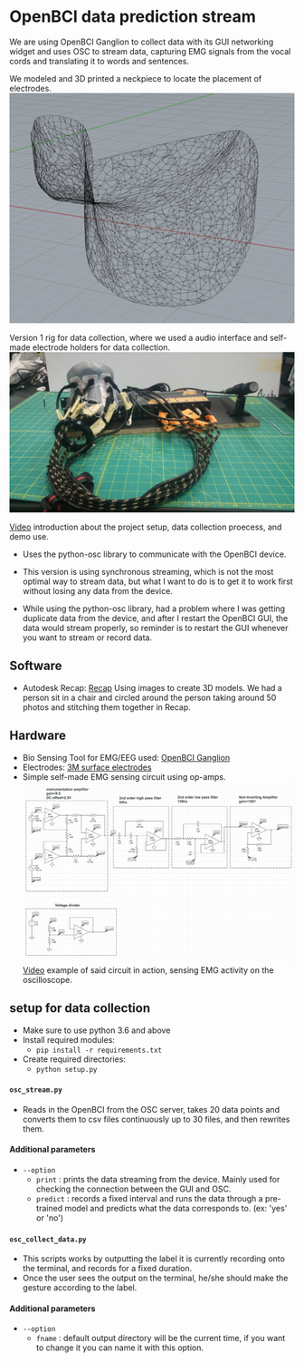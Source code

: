 # OpenBCI data prediction stream

We are using OpenBCI Ganglion to collect data with its GUI networking widget and uses OSC to stream data, capturing EMG signals from the vocal cords and translating it to words and sentences.

We modeled and 3D printed a neckpiece to locate the placement of electrodes. ![neck piece](imgs/neck_piece_model.png)

Version 1 rig for data collection, where we used a audio interface and self-made electrode holders for data collection. ![v1_rig](imgs/version1_rig.jpg)

[Video](https://www.youtube.com/watch?v=sHNEoIGQpKE) introduction about the project setup, data collection proecess, and demo use. 

- Uses the python-osc library to communicate with the OpenBCI device.
- This version is using synchronous streaming, which is not the most optimal way to stream data, but what I want to do is to get it to work first without losing any data from the device.

- While using the python-osc library, had a problem where I was getting duplicate data from the device, and after I restart the OpenBCI GUI, the data would stream properly, so reminder is to restart the GUI whenever you want to stream or record data.

## Software
- Autodesk Recap: [Recap](https://www.autodesk.com/products/recap/features) Using images to create 3D models. We had a person sit in a chair and circled around the person taking around 50 photos and stitching them together in Recap.

## Hardware
- Bio Sensing Tool for EMG/EEG used: [OpenBCI Ganglion](http://docs.openbci.com/Tutorials/02-Ganglion_Getting%20Started_Guide)
- Electrodes: [3M surface electrodes]( https://www.amazon.com/Red-Dot-Multi-Purpose-Monitoring-Electrode/dp/B01AME7YC0/ref=sxts_sxwds-bia?keywords=3m+electrodes&pd_rd_i=B01AME7YC0&pd_rd_r=ac7163a4-9ddb-48be-bcf7-5ddab0b5c801&pd_rd_w=THwiB&pd_rd_wg=rq0Jg&pf_rd_p=1cb3f32a-ccfd-479b-8a13-b22f56c942c6&pf_rd_r=Y72D06NDW0E7GSNPT1EC&psc=1&qid=1575842343)
- Simple self-made EMG sensing circuit using op-amps. ![circuit](imgs/op-amp-circuit.png)
[Video](https://photos.google.com/search/_tv_videos/photo/AF1QipM1aNfcQVgCFBbHl27yeNj9VXmZbmjKsnpCxzvA) example of said circuit in action, sensing EMG activity on the oscilloscope.


## setup for data collection
- Make sure to use python 3.6 and above
- Install required modules:
    - `pip install -r requirements.txt`
- Create required directories:
    - `python setup.py`

#### `osc_stream.py`
- Reads in the OpenBCI from the OSC server, takes 20 data points and converts them to csv files continuously up to 30 files,
and then rewrites them.

#### Additional parameters
- `--option` 
  - `print` : prints the data streaming from the device. Mainly used for checking the connection between the GUI and OSC.
  - `predict` : records a fixed interval and runs the data through a pre-trained model and predicts what the data corresponds to. (ex: 'yes' or 'no')

#### `osc_collect_data.py`
- This scripts works by outputting the label it is currently recording onto the terminal, and records for a fixed duration.
- Once the user sees the output on the terminal, he/she should make the gesture according to the label.

#### Additional parameters
- `--option`
    - `fname` : default output directory will be the current time, if you want to change it you can name it with this option.
